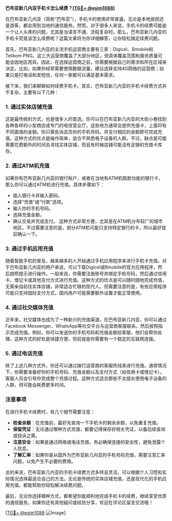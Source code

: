 **巴布亚新几内亚手机卡怎么续费？[[TG💪+ @esim1088](https://t.me/s/esim1088)]**

在巴布亚新几内亚（简称“巴布亚”），手机卡的使用非常普遍，无论是本地居民还是游客，都会用到当地的通信服务。然而，对于很多人来说，手机卡的续费可能是一个让人头疼的问题，尤其是当语言不通、流程复杂时。那么，巴布亚新几内亚的手机卡究竟该怎么续费呢？这篇文章将为你详细解答，让你轻松搞定续费问题。

首先，巴布亚新几内亚的主流手机运营商主要有三家：Digicel、Bmobile和Telikom PNG。这三大运营商覆盖了大部分地区，但具体覆盖范围和服务质量可能会因地区而异。因此，在选择运营商之前，你需要根据自己的需求和所在区域来决定。比如，如果你经常需要使用数据流量，建议选择支持4G网络的运营商；如果只是打电话和发短信，任何一家都可以满足基本需求。

接下来，我们来聊聊如何续费手机卡。其实，巴布亚新几内亚的手机卡续费方式并不复杂，主要有以下几种：

### 1. **通过实体店铺充值**
这是最传统的方式，也是很多人的首选。你可以在巴布亚新几内亚的大街小巷找到各种各样的小型商店或专门的电信营业厅。这些地方通常会提供充值卡，上面印有不同面值的金额。你只需告诉店员你的手机号码，并支付相应的金额即可完成充值。这种方式的优点是操作简单，适合不熟悉电子设备的人群。不过，缺点是可能需要花费额外的时间去寻找实体店铺，而且有时候店铺可能没有足够的充值卡库存。

### 2. **通过ATM机充值**
如果你有巴布亚新几内亚的银行账户，或者在当地有ATM机取款功能的银行卡，那么你可以通过ATM机进行充值。具体步骤如下：
- 插入银行卡并输入密码。
- 选择“充值”或“付款”选项。
- 输入你的手机号码。
- 选择充值金额。
- 确认交易并完成支付。
这种方式非常方便，尤其是在ATM机分布较广的城市地区。不过需要注意的是，部分ATM机可能只支持特定银行的卡，所以最好提前确认一下。

### 3. **通过手机应用充值**
随着智能手机的普及，越来越多的人开始通过手机应用程序来进行手机卡充值。对于巴布亚新几内亚的用户来说，可以下载Digicel或Bmobile的官方应用程序，然后按照提示进行操作。一般来说，你需要注册账号并绑定手机号码，然后通过信用卡、借记卡或其他支付方式进行充值。这种方式的优点是可以随时随地完成充值，无需亲自前往实体店铺，非常适合忙碌的现代人。但需要注意的是，有些应用程序可能只支持国际支付方式，国内用户可能需要额外设置才能正常使用。

### 4. **通过社交媒体充值**
近年来，社交媒体也成为了一种新兴的充值渠道。在巴布亚新几内亚，你可以通过Facebook Messenger、WhatsApp等社交平台与运营商客服联系，然后按照指示完成充值。例如，你可以发送你的手机号码和充值金额给客服，他们会帮你处理。这种方式的好处是快捷方便，但前提是你需要有一个稳定的互联网连接。

### 5. **通过电话充值**
除了上述几种方式外，你还可以通过拨打运营商的客服热线来进行充值。通常情况下，你需要准备好你的手机号码、充值金额以及支付方式（如信用卡或借记卡）。客服人员会引导你完成整个充值过程。这种方式适合那些不太擅长使用电子设备的人群，但可能会耗费更多时间。

### 注意事项
在进行手机卡续费时，有几个细节需要注意：
- **检查余额**：在充值前，最好先查询一下手机卡的剩余余额，以免重复充值。
- **保留凭证**：无论通过哪种方式充值，都要记得保存好相关凭证，以备后续查询或投诉之需。
- **注意安全**：如果是通过网络或电话充值，务必确保连接的安全性，避免泄露个人信息。
- **了解汇率**：如果你是从国外为巴布亚新几内亚的手机号码充值，需要注意汇率问题，以免产生不必要的费用。

总的来说，巴布亚新几内亚的手机卡续费方式多样且灵活，可以根据个人习惯和实际情况选择最适合自己的方法。无论是传统的实体店铺充值，还是现代化的手机应用充值，都能帮助你轻松解决续费问题。

最后，无论你选择哪种方式，都希望你能顺利地完成手机卡的续费，继续享受优质的通信服务。如果你还有其他疑问或经验分享，欢迎在评论区留言交流哦！

[[TG💪+ @esim1088](https://t.me/s/esim1088) ![Image](https://i.postimg.cc/4NQfJmqS/Snipaste-2025-05-13-00-14-12.png)]